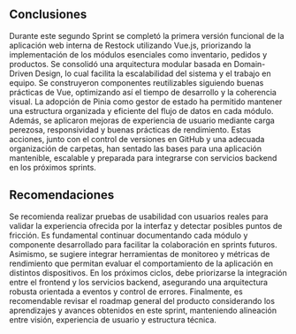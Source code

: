 ## Conclusiones

Durante este segundo Sprint se completó la primera versión funcional de la aplicación web interna de Restock utilizando Vue.js, priorizando la implementación de los módulos esenciales como inventario, pedidos y productos. Se consolidó una arquitectura modular basada en Domain-Driven Design, lo cual facilita la escalabilidad del sistema y el trabajo en equipo. Se construyeron componentes reutilizables siguiendo buenas prácticas de Vue, optimizando así el tiempo de desarrollo y la coherencia visual. La adopción de Pinia como gestor de estado ha permitido mantener una estructura organizada y eficiente del flujo de datos en cada módulo. Además, se aplicaron mejoras de experiencia de usuario mediante carga perezosa, responsividad y buenas prácticas de rendimiento. Estas acciones, junto con el control de versiones en GitHub y una adecuada organización de carpetas, han sentado las bases para una aplicación mantenible, escalable y preparada para integrarse con servicios backend en los próximos sprints.

## Recomendaciones

Se recomienda realizar pruebas de usabilidad con usuarios reales para validar la experiencia ofrecida por la interfaz y detectar posibles puntos de fricción. Es fundamental continuar documentando cada módulo y componente desarrollado para facilitar la colaboración en sprints futuros. Asimismo, se sugiere integrar herramientas de monitoreo y métricas de rendimiento que permitan evaluar el comportamiento de la aplicación en distintos dispositivos. En los próximos ciclos, debe priorizarse la integración entre el frontend y los servicios backend, asegurando una arquitectura robusta orientada a eventos y control de errores. Finalmente, es recomendable revisar el roadmap general del producto considerando los aprendizajes y avances obtenidos en este sprint, manteniendo alineación entre visión, experiencia de usuario y estructura técnica.
